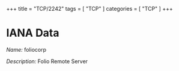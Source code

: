 +++
title = "TCP/2242"
tags = [ "TCP" ]
categories = [ "TCP" ]
+++

# IANA Data

_Name:_ foliocorp

_Description:_ Folio Remote Server

